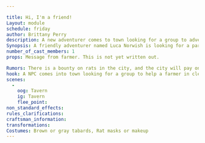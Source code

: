 ```yaml
---

title: Hi, I'm a friend!
Layout: module
schedule: friday
author: Brittany Perry
description: A new adventurer comes to town looking for a group to adventure with. It is his first market, and already has a task to do, but needs help.
Synopsis: A friendly adventurer named Luca Norwish is looking for a party to adventure with at the start of the market. He is new to Stonewood, and he and his wife have traveled there looking for their share of loot. He tells the PCs where they are staying and details about his previous life. He has with him a message from a farmer, looking for someone to help him clear out a rat pack that is terrorizing a farmer, eating his grain and killing his chickens and sometimes sheep.
number_of_cast_members: 1
props: Message from farmer. This is not yet written out. 

Rumors: There is a bounty on rats in the city, and the city will pay one silver for every rat tail harvested 
hook: A NPC comes into town looking for a group to help a farmer in clearing a rat infestation on his farm.
scenes: 
  - 
    oog: Tavern
    ig: Tavern
    flee_point: 
non_standard_effects: 
rules_clarifications: 
craftsman_information: 
transformations: 
Costumes: Brown or gray tabards, Rat masks or makeup
---
```



